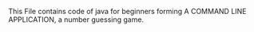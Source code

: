 This File contains code of java for beginners forming A COMMAND LINE APPLICATION, a number guessing game.
